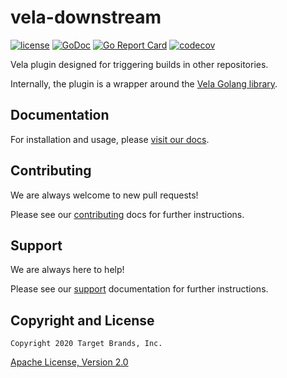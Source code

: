 # vela-downstream

[![license](https://img.shields.io/crates/l/gl.svg)](../LICENSE)
[![GoDoc](https://godoc.org/github.com/go-vela/vela-downstream?status.svg)](https://godoc.org/github.com/go-vela/vela-downstream)
[![Go Report Card](https://goreportcard.com/badge/go-vela/vela-downstream)](https://goreportcard.com/report/go-vela/vela-downstream)
[![codecov](https://codecov.io/gh/go-vela/vela-downstream/branch/main/graph/badge.svg)](https://codecov.io/gh/go-vela/vela-downstream)

Vela plugin designed for triggering builds in other repositories.

Internally, the plugin is a wrapper around the [Vela Golang library](https://github.com/go-vela/sdk-go).

## Documentation

For installation and usage, please [visit our docs](https://go-vela.github.io/docs).

## Contributing

We are always welcome to new pull requests!

Please see our [contributing](CONTRIBUTING.md) docs for further instructions.

## Support

We are always here to help!

Please see our [support](SUPPORT.md) documentation for further instructions.

## Copyright and License

```
Copyright 2020 Target Brands, Inc.
```

[Apache License, Version 2.0](../LICENSE)
